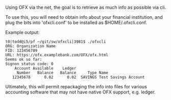 Using OFX via the net, the goal is to retrieve as much info as possible via
cli.

To use this, you will need to obtain info about your financial institution,
and plug the bits into 'ofxcli.conf' to be installed as $HOME/.ofxcli.conf.

Example output:

```
t0|todd@i5/pf ~/git/sw/ofxcli|3981$ ./ofxcli
ORG: Organization Name
FID: 123456789
URL: https://ofx.examplebank.com/OFX/ofx.html
Seems ok so far:
Signon status code: 0
    Account Available    Ledger
     Number   Balance   Balance     Type Name
   12345678      0.02      0.02  SAVINGS Test Savings Account
```

Ultimately, this will permit repackaging the info into files for various
accounting software that may not have native OFX support, e.g. ledger.
